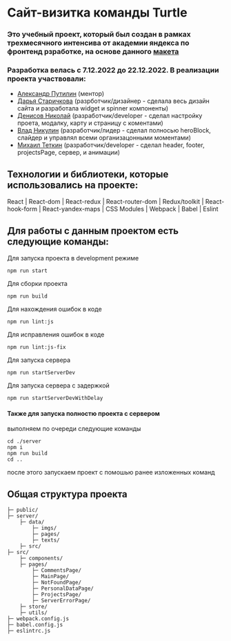 # Сайт-визитка команды Turtle

### Это учебный проект, который был создан в рамках трехмесячного интенсива от академии яндекса по фронтенд рзработке, на основе данного [макета](https://www.figma.com/file/mQUwCKwMvcJVOqo3Ep21OU/%D0%A1%D0%B0%D0%B9%D1%82-%D0%B2%D0%B8%D0%B7%D0%B8%D1%82%D0%BA%D0%B0-%D0%B2%D0%B5%D0%B1-%D1%81%D1%82%D1%83%D0%B4%D0%B8%D0%B8-(%D0%BF%D1%80%D0%BE%D0%B5%D0%BA%D1%82-%D0%B4%D0%BB%D1%8F-%D0%AF%D0%BD%D0%B4%D0%B5%D0%BA%D1%81%D0%B0)?node-id=0%3A1&t=LE1KF4u7OULHTjxM-1)
### Разработка велась с 7.12.2022 до 22.12.2022. В реализации проекта участвовали:
- [Александр Путилин](https://github.com/F0biYA) (ментор)
- [Дарья Старичкова](https://github.com/dstarichkova) (разрботчик/дизайнер - сделала весь дизайн сайта и разработала widget и spinner компоненты)
- [Денисов Николай](https://github.com/Lapxi010) (разработчик/developer - сделал настройку проета, модалку, карту и страницу с коментами)
- [Влад Никулин](https://github.com/Flasck) (разработчик/лидер - сделал полносью heroBlock, слайдер и управлял всеми организацонными моментами)
- [Михаил Теткин](https://github.com/MixelTe) (разработчик/developer - сделал header, footer, projectsPage, сервер, и анимации)

## Технологии и библиотеки, которые использовались на проекте:
React | React-dom | React-redux | React-router-dom | Redux/toolkit | React-hook-form | React-yandex-maps | CSS Modules | Webpack | Babel | Eslint

## Для работы с данным проектом есть следующие команды:

Для запуска проекта в development режиме
```
npm run start
```
Для сборки проекта
```
npm run build
```
Для нахождения ошибок в коде 
```
npm run lint:js
```
Для исправления ошибок в коде
```
npm run lint:js-fix
```
Для запуска сервера
```
npm run startServerDev
```
Для запуска сервера с задержкой
```
npm run startServerDevWithDelay
```
#### Также для запуска полностю проекта с сервером
выполняем по очереди следующие команды
```
cd ./server
npm i
npm run build
cd ..
```
после этого запускаем проект с помошью ранее изложенных команд


## Общая структура проекта

    ├─ public/              
    ├─ server/ 
        ├─ data/  
            ├─ imgs/
            ├─ pages/
            ├─ texts/
        ├─ src/
    ├─ src/
        ├─ components/        
        ├─ pages/        
            ├─ CommentsPage/
            ├─ MainPage/
            ├─ NotFoundPage/
            ├─ PersonalDataPage/
            ├─ ProjectsPage/
            ├─ ServerErrorPage/
        ├─ store/   
        ├─ utils/    
    ├─ webpack.config.js    
    ├─ babel.config.js
    ├─ eslintrc.js



